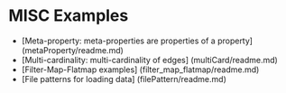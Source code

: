 # MISC Examples
* [Meta-property: meta-properties are properties of a property] (metaProperty/readme.md)
* [Multi-cardinality: multi-cardinality of edges] (multiCard/readme.md)
* [Filter-Map-Flatmap examples] (filter_map_flatmap/readme.md)
* [File patterns for loading data] (filePattern/readme.md)
